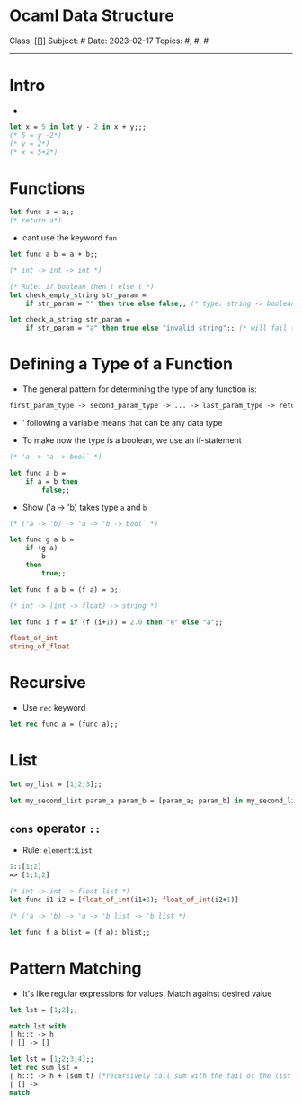 # Ocaml Data Structure
Class: [[]]
Subject: #
Date: 2023-02-17
Topics: #, #, # 

---

# Intro 

-

```ocaml
let x = 5 in let y - 2 in x + y;;;
(* 5 = y -2*)
(* y = 2*)
(* x = 5+2*)
```


# Functions
```ocaml
let func a = a;;
(* return a*)
```

- cant use the keyword `fun`

```ocaml
let func a b = a + b;;

(* int -> int -> int *)
```

```ocaml
(* Rule: if boolean then t else t *)
let check_empty_string str_param = 
    if str_param = "" then true else false;; (* type: string -> boolean *)

let check_a_string str_param = 
    if str_param = "a" then true else "invalid string";; (* will fail to compile *)
```

# Defining a Type of a Function
- The general pattern for determining the type of any function is:

```ocaml
first_param_type -> second_param_type -> ... -> last_param_type -> return_type`
```

- $'$  following a variable means that can be any data type

- To make now the type is a boolean, we use an if-statement
```ocaml
(* 'a -> 'a -> bool` *)

let func a b =
	if a = b then
		false;;
```


- Show ('a -> 'b) takes type `a` and `b`
```ocaml
(* ('a -> 'b) -> 'a -> 'b -> bool` *)

let func g a b = 
	if (g a)
		b
	then 
		true;;

let func f a b = (f a) = b;;
```

```ocaml
(* int -> (int -> float) -> string *)

let func i f = if (f (i+1)) = 2.0 then "e" else "a";; 

float_of_int 
string_of_float
```

# Recursive
- Use `rec` keyword
```ocaml
let rec func a = (func a);;
```



# List
```ocaml
let my_list = [1;2;3];;
```

```ocaml
let my_second_list param_a param_b = [param_a; param_b] in my_second_list 1 2;;
```

## `cons` operator `::`
- Rule: `element`::`List`
```ocaml
1::[1;2]
=> [1;1;2]
```

```ocaml
(* int -> int -> float list *)
let func i1 i2 = [float_of_int(i1+1); float_of_int(i2+1)]
```

```ocaml
(* ('a -> 'b) -> 'a -> 'b list -> 'b list *)

let func f a blist = (f a)::blist;; 
```

# Pattern Matching

-  It's like regular expressions for values. Match against desired value
``` ocaml
let lst = [1;2];;

match lst with
| h::t -> h
| [] -> []
```

```ocaml
let lst = [1;2;3;4];;
let rec sum lst =
| h::t -> h + (sum t) (*recursively call sum with the tail of the list t*)
| [] ->
match 
```